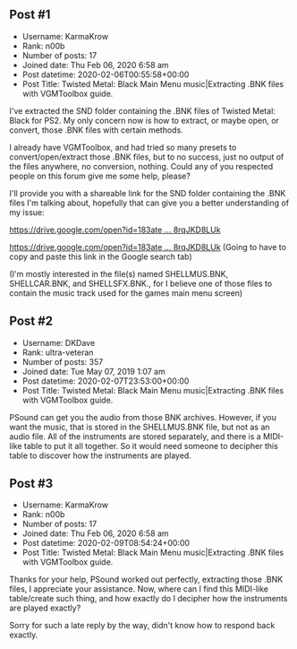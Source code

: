 ## Post #1
- Username: KarmaKrow
- Rank: n00b
- Number of posts: 17
- Joined date: Thu Feb 06, 2020 6:58 am
- Post datetime: 2020-02-06T00:55:58+00:00
- Post Title: Twisted Metal: Black Main Menu music|Extracting .BNK files with VGMToolbox guide.

I've extracted the SND folder containing the .BNK files of Twisted Metal: Black for PS2. My only concern now is how to extract, or maybe open, or convert, those .BNK files with certain methods.

I already have VGMToolbox, and had tried so many presets to convert/open/extract those .BNK files, but to no success, just no output of the files anywhere, no conversion, nothing. Could any of you respected people on this forum give me some help, please?

I'll provide you with a shareable link for the SND folder containing the .BNK files I'm talking about, hopefully that can give you a better understanding of my issue:

[https://drive.google.com/open?id=183ate ... 8rqJKD8LUk](https://drive.google.com/open?id=183ates55doEiEsft52Nowf8rqJKD8LUk)

[https://drive.google.com/open?id=183ate ... 8rqJKD8LUk](https://drive.google.com/open?id=183ates55doEiEsft52Nowf8rqJKD8LUk) (Going to have to copy and paste this link in the Google search tab)

(I'm mostly interested in the file(s) named SHELLMUS.BNK, SHELLCAR.BNK, and SHELLSFX.BNK., for I believe one of those files to contain the music track used for the games main menu screen)
## Post #2
- Username: DKDave
- Rank: ultra-veteran
- Number of posts: 357
- Joined date: Tue May 07, 2019 1:07 am
- Post datetime: 2020-02-07T23:53:00+00:00
- Post Title: Twisted Metal: Black Main Menu music|Extracting .BNK files with VGMToolbox guide.

PSound can get you the audio from those BNK archives.  However, if you want the music, that is stored in the SHELLMUS.BNK file, but not as an audio file.  All of the instruments are stored separately, and there is a MIDI-like table to put it all together.  So it would need someone to decipher this table to discover how the instruments are played.
## Post #3
- Username: KarmaKrow
- Rank: n00b
- Number of posts: 17
- Joined date: Thu Feb 06, 2020 6:58 am
- Post datetime: 2020-02-09T08:54:24+00:00
- Post Title: Twisted Metal: Black Main Menu music|Extracting .BNK files with VGMToolbox guide.

Thanks for your help, PSound worked out perfectly, extracting those .BNK files, I appreciate your assistance. Now, where can I find this MIDI-like table/create such thing, and how exactly do I decipher how the instruments are played exactly?

Sorry for such a late reply by the way, didn't know how to respond back exactly.
